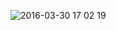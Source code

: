 ![2016-03-30 17 02 19](https://user-images.githubusercontent.com/99728087/155088717-7dd6a04e-d703-47e1-94df-a61ca9ed8944.jpg)
